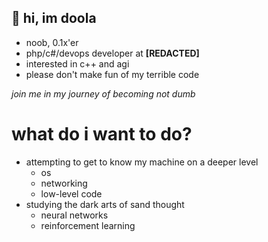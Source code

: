 
## 👋 hi, im doola

  - noob, 0.1x'er
  - php/c#/devops developer at **[REDACTED]**
  - interested in c++ and agi
  - please don't make fun of my terrible code

*join me in my journey of becoming not dumb*

# what do i want to do?
  - attempting to get to know my machine on a deeper level
    - os
    - networking
    - low-level code
  - studying the dark arts of sand thought
    - neural networks
    - reinforcement learning
    
